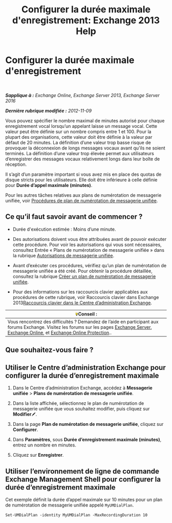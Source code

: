 ﻿---
title: "Configurer la durée maximale d'enregistrement: Exchange 2013 Help"
TOCTitle: Configurer la durée maximale d'enregistrement
ms:assetid: 18eeb567-1048-4c82-93cf-612cb12ec5e3
ms:mtpsurl: https://technet.microsoft.com/fr-fr/library/Ee423539(v=EXCHG.150)
ms:contentKeyID: 50477692
ms.date: 05/23/2018
mtps_version: v=EXCHG.150
ms.translationtype: MT
---

# Configurer la durée maximale d'enregistrement

 

_**Sapplique à :** Exchange Online, Exchange Server 2013, Exchange Server 2016_

_**Dernière rubrique modifiée :** 2012-11-09_

Vous pouvez spécifier le nombre maximal de minutes autorisé pour chaque enregistrement vocal lorsqu’un appelant laisse un message vocal. Cette valeur peut être définie sur un nombre compris entre 1 et 100. Pour la plupart des organisations, cette valeur doit être définie à la valeur par défaut de 20 minutes. La définition d’une valeur trop basse risque de provoquer la déconnexion de longs messages vocaux avant qu’ils ne soient terminés. La définition d’une valeur trop élevée permet aux utilisateurs d’enregistrer des messages vocaux relativement longs dans leur boîte de réception.

Il s’agit d’un paramètre important si vous avez mis en place des quotas de disque stricts pour les utilisateurs. Elle doit être inférieure à celle définie pour **Durée d’appel maximale (minutes)**.

Pour les autres tâches relatives aux plans de numérotation de messagerie unifiée, voir [Procédures de plan de numérotation de messagerie unifiée](um-dial-plan-procedures-exchange-2013-help.md).

## Ce qu’il faut savoir avant de commencer ?

  - Durée d'exécution estimée : Moins d’une minute.

  - Des autorisations doivent vous être attribuées avant de pouvoir exécuter cette procédure. Pour voir les autorisations qui vous sont nécessaires, consultez Entrée « Plans de numérotation de messagerie unifiée » dans la rubrique [Autorisations de messagerie unifiée](unified-messaging-permissions-exchange-2013-help.md).

  - Avant d’exécuter ces procédures, vérifiez qu’un plan de numérotation de messagerie unifiée a été créé. Pour obtenir la procédure détaillée, consultez la rubrique [Créer un plan de numérotation de messagerie unifiée](create-a-um-dial-plan-exchange-2013-help.md).

  - Pour des informations sur les raccourcis clavier applicables aux procédures de cette rubrique, voir Raccourcis clavier dans Exchange 2013[Raccourcis clavier dans le Centre d’administration Exchange](keyboard-shortcuts-in-the-exchange-admin-center-exchange-online-protection-help.md).

<table>
<thead>
<tr class="header">
<th><img src="images/Bb125224.tip(EXCHG.150).gif" title="Conseil" alt="Conseil" />Conseil :</th>
</tr>
</thead>
<tbody>
<tr class="odd">
<td>Vous rencontrez des difficultés ? Demandez de l’aide en participant aux forums Exchange. Visitez les forums sur les pages <a href="https://go.microsoft.com/fwlink/p/?linkid=60612">Exchange Server</a>, <a href="https://go.microsoft.com/fwlink/p/?linkid=267542">Exchange Online</a>, et <a href="https://go.microsoft.com/fwlink/p/?linkid=285351">Exchange Online Protection</a>..</td>
</tr>
</tbody>
</table>


## Que souhaitez-vous faire ?

## Utiliser le Centre d’administration Exchange pour configurer la durée d’enregistrement maximale

1.  Dans le Centre d’administration Exchange, accédez à **Messagerie unifiée** \> **Plans de numérotation de messagerie unifiée**.

2.  Dans la liste affichée, sélectionnez le plan de numérotation de messagerie unifiée que vous souhaitez modifier, puis cliquez sur **Modifier**![Icône Modifier](images/Bb124582.6f53ccb2-1f13-4c02-bea0-30690e6ea71d(EXCHG.150).gif "Icône Modifier").

3.  Dans la page **Plan de numérotation de messagerie unifiée**, cliquez sur **Configurer**.

4.  Dans **Paramètres**, sous **Durée d’enregistrement maximale (minutes)**, entrez un nombre en minutes.

5.  Cliquez sur **Enregistrer**.

## Utiliser l’environnement de ligne de commande Exchange Management Shell pour configurer la durée d’enregistrement maximale

Cet exemple définit la durée d’appel maximale sur 10 minutes pour un plan de numérotation de messagerie unifiée appelé `MyUMDialPlan`.

    Set-UMDialPlan -identity MyUMDialPlan -MaxRecordingDuration 10

